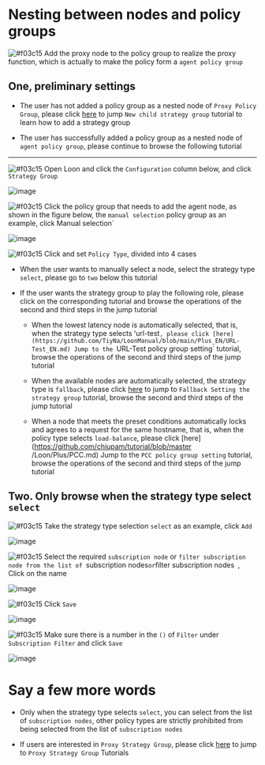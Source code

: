 # Nesting between nodes and policy groups

![#f03c15](https://placehold.it/15/f03c15/000000?text=+) Add the proxy node to the policy group to realize the proxy function, which is actually to make the policy form a `agent policy group `

## One, preliminary settings

- The user has not added a policy group as a nested node of `Proxy Policy Group`, please click [here](https://github.com/TiyNa/LoonManual/blob/main/Plus_EN/New_Proxy_Group_EN.md) to jump `New child strategy group` tutorial to learn how to add a strategy group

- The user has successfully added a policy group as a nested node of `agent policy group`, please continue to browse the following tutorial

---

![#f03c15](https://placehold.it/15/f03c15/000000?text=+) Open Loon and click the `Configuration` column below, and click `Strategy Group`

![image](https://raw.githubusercontent.com/TiyNa/LoonManualimg/main/Plus/Proxy_Group.jpg)

![#f03c15](https://placehold.it/15/f03c15/000000?text=+) Click the policy group that needs to add the agent node, as shown in the figure below, the `manual selection` policy group as an example, click Manual selection`

![image](https://raw.githubusercontent.com/TiyNa/LoonManualimg/main/Plus/Remote_Proxy_in_Proxy_Group_1.jpg)

![#f03c15](https://placehold.it/15/f03c15/000000?text=+) Click and set `Policy Type`, divided into 4 cases

- When the user wants to manually select a node, select the strategy type `select`, please go to `two` below this tutorial

- If the user wants the strategy group to play the following role, please click on the corresponding tutorial and browse the operations of the second and third steps in the jump tutorial

  - When the lowest latency node is automatically selected, that is, when the strategy type selects ʻurl-test`, please click [here](https://github.com/TiyNa/LoonManual/blob/main/Plus_EN/URL-Test_EN.md) Jump to the `URL-Test policy group setting` tutorial, browse the operations of the second and third steps of the jump tutorial

  - When the available nodes are automatically selected, the strategy type is `fallback`, please click [here](https://github.com/TiyNa/LoonManual/blob/main/Plus_EN/Fallback_EN.md) to jump to `Fallback Setting the strategy group` tutorial, browse the second and third steps of the jump tutorial

  - When a node that meets the preset conditions automatically locks and agrees to a request for the same hostname, that is, when the policy type selects `load-balance`, please click [here](https://github.com/chiupam/tutorial/blob/master /Loon/Plus/PCC.md) Jump to the `PCC policy group setting` tutorial, browse the operations of the second and third steps of the jump tutorial

## Two. Only browse when the strategy type select `select`

![#f03c15](https://placehold.it/15/f03c15/000000?text=+) Take the strategy type selection `select` as an example, click `Add`

![image](https://raw.githubusercontent.com/TiyNa/LoonManualimg/main/Plus/Select_1.jpg)

![#f03c15](https://placehold.it/15/f03c15/000000?text=+) Select the required `subscription node` or `filter subscription node from the list of `subscription nodes` or `filter subscription nodes` `, Click on the name

![image](https://raw.githubusercontent.com/TiyNa/LoonManualimg/main/Plus/Select_2.jpg)

![#f03c15](https://placehold.it/15/f03c15/000000?text=+) Click `Save`

![image](https://raw.githubusercontent.com/TiyNa/LoonManualimg/main/Plus/Select_3.jpg)

![#f03c15](https://placehold.it/15/f03c15/000000?text=+) Make sure there is a number in the `()` of `Filter` under `Subscription Filter` and click `Save`

![image](https://raw.githubusercontent.com/TiyNa/LoonManualimg/main/Plus/Select_4.jpg)

# Say a few more words

- Only when the strategy type selects `select`, you can select from the list of `subscription nodes`, other policy types are strictly prohibited from being selected from the list of `subscription nodes`

- If users are interested in `Proxy Strategy Group`, please click [here](https://github.com/TiyNa/LoonManual/blob/main/Plus_EN/Default_Proxy_EN.md) to jump to `Proxy Strategy Group` Tutorials
